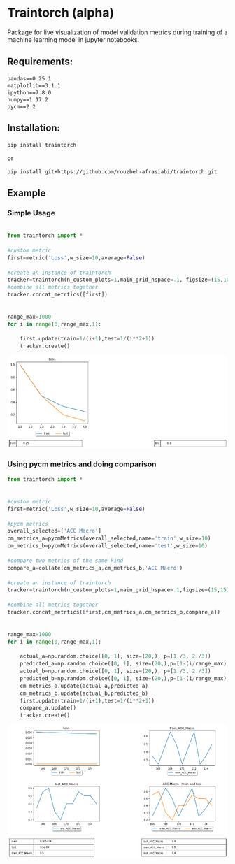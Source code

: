 # Traintorch (alpha)


Package for live visualization of model validation metrics during training of a machine learning model in jupyter notebooks.
 

## Requirements:

```
pandas==0.25.1
matplotlib==3.1.1
ipython==7.8.0
numpy==1.17.2
pycm==2.2
```
 ## Installation:
 ```
 pip install traintorch
  ```
or

 ```
 pip install git+https://github.com/rouzbeh-afrasiabi/traintorch.git
 ```

## Example 

### Simple Usage
```python

from traintorch import *

#custom metric
first=metric('Loss',w_size=10,average=False)

#create an instance of traintorch
tracker=traintorch(n_custom_plots=1,main_grid_hspace=.1, figsize=(15,10),show_table=True)
#combine all metrics together
tracker.concat_metrtics([first])


range_max=1000
for i in range(0,range_max,1):
    
    first.update(train=1/(i+1),test=1/(i**2+1))
    tracker.create()
```
 <p align='center'>
 <img src='./images/dash_a.png'></img>
 
 </p>


### Using pycm metrics and doing comparison
```python
from traintorch import *


#custom metric
first=metric('Loss',w_size=10,average=False)

#pycm metrics
overall_selected=['ACC Macro']
cm_metrics_a=pycmMetrics(overall_selected,name='train',w_size=10)
cm_metrics_b=pycmMetrics(overall_selected,name='test',w_size=10)

#compare two metrics of the same kind
compare_a=collate(cm_metrics_a,cm_metrics_b,'ACC Macro')

#create an instance of traintorch
tracker=traintorch(n_custom_plots=1,main_grid_hspace=.1,figsize=(15,15),show_table=True)

#combine all metrics together
tracker.concat_metrtics([first,cm_metrics_a,cm_metrics_b,compare_a])


range_max=1000
for i in range(0,range_max,1):
    
    actual_a=np.random.choice([0, 1], size=(20,), p=[1./3, 2./3])
    predicted_a=np.random.choice([0, 1], size=(20,),p=[1-(i/range_max), i/range_max])
    actual_b=np.random.choice([0, 1], size=(20,), p=[1./3, 2./3])
    predicted_b=np.random.choice([0, 1], size=(20,),p=[1-(i/range_max), i/range_max])
    cm_metrics_a.update(actual_a,predicted_a)
    cm_metrics_b.update(actual_b,predicted_b)
    first.update(train=1/(i+1),test=1/(i**2+1))
    compare_a.update()
    tracker.create()

```
 <p align='center'>
 <img src='./images/dash.png'></img>
 
 </p>
